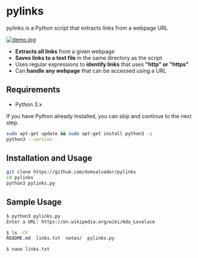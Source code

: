 # pylinks

pylinks is a Python script that extracts links from a webpage URL

[![demo.jpg](https://raw.githubusercontent.com/domsalvador/pylinks/main/demo/demo.gif)](https://asciinema.org/a/nwKlx3NE4902559dS64NAXP3S)

- **Extracts all links** from a given webpage
- **Saves links to a text file** in the same directory as the script
- Uses regular expressions to **identify links** that uses **"http" or "https"**
- Can **handle any webpage** that can be accessed using a URL

## Requirements

- Python 3.x

If you have Python already installed, you can skip and continue to the next step.

```bash
sudo apt-get update && sudo apt-get install python3 -y
python3 --version
```

## Installation and Usage

```bash
git clone https://github.com/domsalvador/pylinks
cd pylinks
python3 pylinks.py 
```

## Sample Usage

```bash
$ python3 pylinks.py
Enter a URL: https://en.wikipedia.org/wiki/Ada_Lovelace

$ ls -CF
README.md  links.txt  notes/  pylinks.py

$ nano links.txt
```
